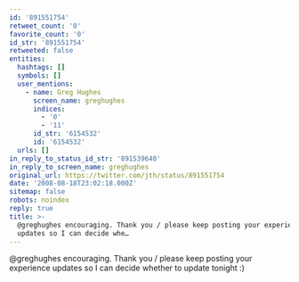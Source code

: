 ```yaml
---
id: '891551754'
retweet_count: '0'
favorite_count: '0'
id_str: '891551754'
retweeted: false
entities:
  hashtags: []
  symbols: []
  user_mentions:
    - name: Greg Hughes
      screen_name: greghughes
      indices:
        - '0'
        - '11'
      id_str: '6154532'
      id: '6154532'
  urls: []
in_reply_to_status_id_str: '891539640'
in_reply_to_screen_name: greghughes
original_url: https://twitter.com/jth/status/891551754
date: '2008-08-18T23:02:18.000Z'
sitemap: false
robots: noindex
reply: true
title: >-
  @greghughes encouraging. Thank you / please keep posting your experience
  updates so I can decide whe…
---
```


@greghughes encouraging. Thank you / please keep posting your experience updates so I can decide whether to update tonight :)